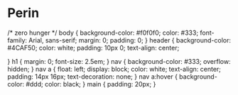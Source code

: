 # Perin
/* zero hunger */
body {
    background-color: #f0f0f0;
    color: #333;
    font-family: Arial, sans-serif;
    margin: 0;
    padding: 0;
}
header {
    background-color: #4CAF50;
    color: white;
    padding: 10px 0;
    text-align: center;

}
h1 {
    margin: 0;
    font-size: 2.5em;
}
nav {
    background-color: #333;
    overflow: hidden;
}
nav a {
    float: left;
    display: block;
    color: white;
    text-align: center;
    padding: 14px 16px;
    text-decoration: none;
}
nav a:hover {
    background-color: #ddd;
    color: black;
}
main {
    padding: 20px;
}
